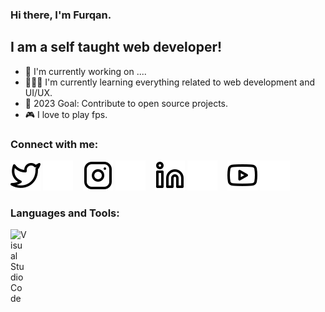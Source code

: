 ### Hi there, I'm Furqan.

## I am a self taught web developer!
- 🔭 I'm currently working on ....
- 🧑🏻‍🏫 I'm currently learning everything related to web development and UI/UX.
- 🥅 2023 Goal: Contribute to open source projects.
- 🎮 I love to play fps.

### Connect with me:

[![website](./img/twitter-light.svg)](https://twitter.com/furqode#gh-light-mode-only)
[![website](./img/twitter-dark.svg)](https://twitter.com/furqode#gh-dark-mode-only)
&nbsp;&nbsp;
[![website](./img/instagram-light.svg)](https://instagram.com/fury4.7#gh-light-mode-only)
[![website](./img/instagram-dark.svg)](https://instagram.com/fury4.7#gh-dark-mode-only)
&nbsp;&nbsp;
[![website](./img/linkedin-light.svg)](https://linkedin.com/in/furqode#gh-light-mode-only)
[![website](./img/linkedin-dark.svg)](https://linkedin.com/in/furqode#gh-dark-mode-only)
&nbsp;&nbsp;
[![website](./img/youtube-light.svg)](https://www.youtube.com/channel/UCjyBO2sV0WwMm3HybacViTw#gh-light-mode-only)
[![website](./img/youtube-dark.svg)](https://www.youtube.com/channel/UCjyBO2sV0WwMm3HybacViTw#gh-dark-mode-only)

### Languages and Tools:

<img align="left" alt="Visual Studio Code" width="26px" src="https://cdn.jsdelivr.net/gh/devicons/devicon/icons/vscode/vscode-original.svg" style="padding-right:10px;" />

